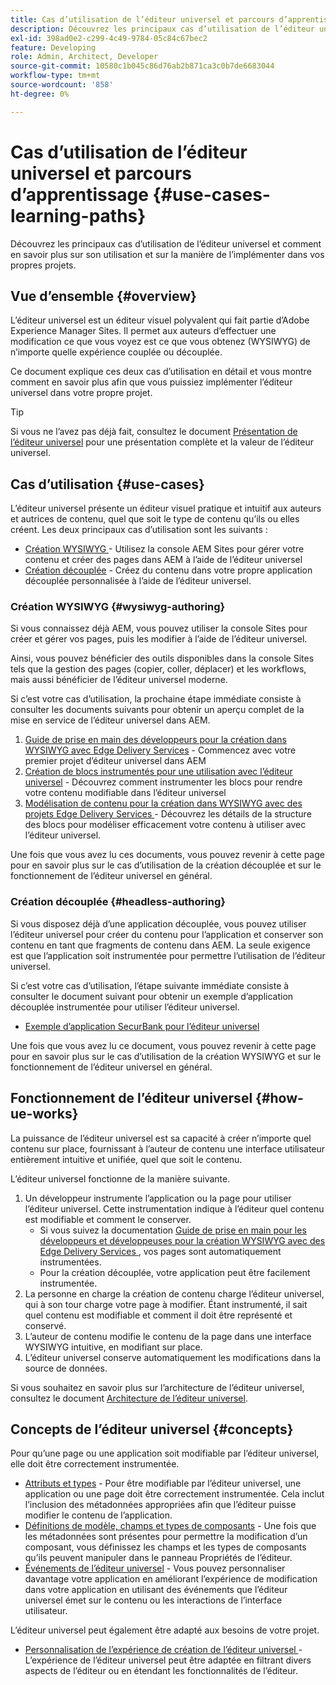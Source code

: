 ```yaml
---
title: Cas d’utilisation de l’éditeur universel et parcours d’apprentissage
description: Découvrez les principaux cas d’utilisation de l’éditeur universel et la meilleure façon d’en savoir plus sur son utilisation et sur la manière de l’implémenter dans vos propres projets.
exl-id: 398ad0e2-c299-4c49-9784-05c84c67bec2
feature: Developing
role: Admin, Architect, Developer
source-git-commit: 10580c1b045c86d76ab2b871ca3c0b7de6683044
workflow-type: tm+mt
source-wordcount: '858'
ht-degree: 0%

---
```


# Cas d’utilisation de l’éditeur universel et parcours d’apprentissage {#use-cases-learning-paths}

Découvrez les principaux cas d’utilisation de l’éditeur universel et comment en savoir plus sur son utilisation et sur la manière de l’implémenter dans vos propres projets.

## Vue d’ensemble {#overview}

L’éditeur universel est un éditeur visuel polyvalent qui fait partie d’Adobe Experience Manager Sites. Il permet aux auteurs d’effectuer une modification ce que vous voyez est ce que vous obtenez (WYSIWYG) de n’importe quelle expérience couplée ou découplée.

Ce document explique ces deux cas d’utilisation en détail et vous montre comment en savoir plus afin que vous puissiez implémenter l’éditeur universel dans votre propre projet.

>[!TIP]
>
>Si vous ne l’avez pas déjà fait, consultez le document [Présentation de l’éditeur universel](/help/implementing/universal-editor/introduction.md) pour une présentation complète et la valeur de l’éditeur universel.

## Cas d’utilisation {#use-cases}

L’éditeur universel présente un éditeur visuel pratique et intuitif aux auteurs et autrices de contenu, quel que soit le type de contenu qu’ils ou elles créent. Les deux principaux cas d’utilisation sont les suivants :

* [Création WYSIWYG ](#wysiwyg-authoring) - Utilisez la console AEM Sites pour gérer votre contenu et créer des pages dans AEM à l’aide de l’éditeur universel
* [Création découplée](#headless-authoring) - Créez du contenu dans votre propre application découplée personnalisée à l’aide de l’éditeur universel.

### Création WYSIWYG {#wysiwyg-authoring}

Si vous connaissez déjà AEM, vous pouvez utiliser la console Sites pour créer et gérer vos pages, puis les modifier à l’aide de l’éditeur universel.

Ainsi, vous pouvez bénéficier des outils disponibles dans la console Sites tels que la gestion des pages (copier, coller, déplacer) et les workflows, mais aussi bénéficier de l’éditeur universel moderne.

Si c’est votre cas d’utilisation, la prochaine étape immédiate consiste à consulter les documents suivants pour obtenir un aperçu complet de la mise en service de l’éditeur universel dans AEM.

1. [Guide de prise en main des développeurs pour la création dans WYSIWYG avec Edge Delivery Services](/help/edge/wysiwyg-authoring/edge-dev-getting-started.md) - Commencez avec votre premier projet d’éditeur universel dans AEM
1. [Création de blocs instrumentés pour une utilisation avec l’éditeur universel](/help/edge/wysiwyg-authoring/create-block.md) - Découvrez comment instrumenter les blocs pour rendre votre contenu modifiable dans l’éditeur universel
1. [Modélisation de contenu pour la création dans WYSIWYG avec des projets Edge Delivery Services ](/help/edge/wysiwyg-authoring/content-modeling.md) - Découvrez les détails de la structure des blocs pour modéliser efficacement votre contenu à utiliser avec l’éditeur universel.

Une fois que vous avez lu ces documents, vous pouvez revenir à cette page pour en savoir plus sur le cas d’utilisation de la création découplée et sur le fonctionnement de l’éditeur universel en général.

### Création découplée {#headless-authoring}

Si vous disposez déjà d’une application découplée, vous pouvez utiliser l’éditeur universel pour créer du contenu pour l’application et conserver son contenu en tant que fragments de contenu dans AEM. La seule exigence est que l’application soit instrumentée pour permettre l’utilisation de l’éditeur universel.

Si c’est votre cas d’utilisation, l’étape suivante immédiate consiste à consulter le document suivant pour obtenir un exemple d’application découplée instrumentée pour utiliser l’éditeur universel.

* [Exemple d’application SecurBank pour l’éditeur universel](/help/implementing/universal-editor/securbank.md)

Une fois que vous avez lu ce document, vous pouvez revenir à cette page pour en savoir plus sur le cas d’utilisation de la création WYSIWYG et sur le fonctionnement de l’éditeur universel en général.

## Fonctionnement de l’éditeur universel {#how-ue-works}

La puissance de l’éditeur universel est sa capacité à créer n’importe quel contenu sur place, fournissant à l’auteur de contenu une interface utilisateur entièrement intuitive et unifiée, quel que soit le contenu.

L’éditeur universel fonctionne de la manière suivante.

1. Un développeur instrumente l’application ou la page pour utiliser l’éditeur universel. Cette instrumentation indique à l’éditeur quel contenu est modifiable et comment le conserver.
   * Si vous suivez la documentation [Guide de prise en main pour les développeurs et développeuses pour la création WYSIWYG avec des Edge Delivery Services ](/help/edge/wysiwyg-authoring/edge-dev-getting-started.md) , vos pages sont automatiquement instrumentées.
   * Pour la création découplée, votre application peut être facilement instrumentée.
1. La personne en charge la création de contenu charge l’éditeur universel, qui à son tour charge votre page à modifier. Étant instrumenté, il sait quel contenu est modifiable et comment il doit être représenté et conservé.
1. L’auteur de contenu modifie le contenu de la page dans une interface WYSIWYG intuitive, en modifiant sur place.
1. L’éditeur universel conserve automatiquement les modifications dans la source de données.

Si vous souhaitez en savoir plus sur l’architecture de l’éditeur universel, consultez le document [Architecture de l’éditeur universel](/help/implementing/universal-editor/architecture.md).

## Concepts de l’éditeur universel {#concepts}

Pour qu’une page ou une application soit modifiable par l’éditeur universel, elle doit être correctement instrumentée.

* [Attributs et types](/help/implementing/universal-editor/attributes-types.md) - Pour être modifiable par l’éditeur universel, une application ou une page doit être correctement instrumentée. Cela inclut l’inclusion des métadonnées appropriées afin que l’éditeur puisse modifier le contenu de l’application.
* [Définitions de modèle, champs et types de composants](/help/implementing/universal-editor/field-types.md) - Une fois que les métadonnées sont présentes pour permettre la modification d’un composant, vous définissez les champs et les types de composants qu’ils peuvent manipuler dans le panneau Propriétés de l’éditeur.
* [Événements de l’éditeur universel](/help/implementing/universal-editor/events.md) - Vous pouvez personnaliser davantage votre application en améliorant l’expérience de modification dans votre application en utilisant des événements que l’éditeur universel émet sur le contenu ou les interactions de l’interface utilisateur.

L’éditeur universel peut également être adapté aux besoins de votre projet.

* [Personnalisation de l’expérience de création de l’éditeur universel ](/help/implementing/universal-editor/customizing.md) - L’expérience de l’éditeur universel peut être adaptée en filtrant divers aspects de l’éditeur ou en étendant les fonctionnalités de l’éditeur.
